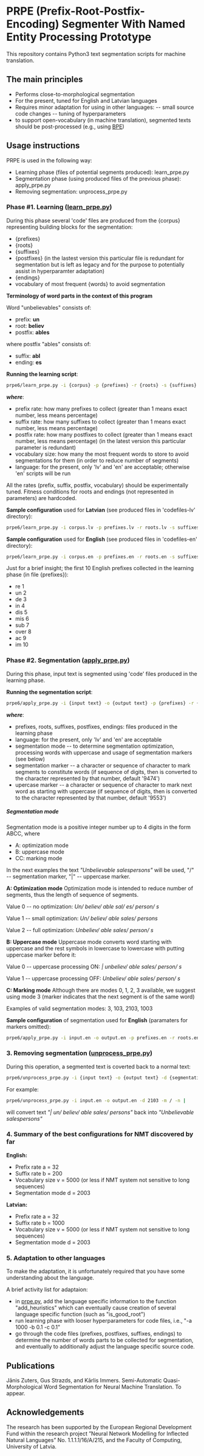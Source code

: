 # PRPE (Prefix-Root-Postfix-Encoding) Segmenter With Named Entity Processing Prototype

This repository contains Python3 text segmentation scripts for machine translation.

## The main principles

  - Performs close-to-morphological segmentation
  - For the present, tuned for English and Latvian languages
  - Requires minor adaptation for using in other languages:
  -- small source code changes
  -- tuning of hyperparameters
  - to support open-vocabulary (in machine translation), segmented texts should be post-processed (e.g., using [BPE])

## Usage instructions

PRPE is used in the following way:
  - Learning phase (files of potential segments produced): learn_prpe.py
  - Segmentation phase (using produced files of the previous phase): apply_prpe.py
  - Removing segmentation: unprocess_prpe.py

### Phase #1. Learning ([learn_prpe.py])

During this phase several 'code' files are produced from the {corpus} representing building blocks for the segmentation:
  - {prefixes}
  - {roots}
  - {suffixes}
  - {postfixes} (in the lastest version this particular file is redundant for segmentation but is left as legacy and for the purpose to potentially assist in hyperparamter adaptation)
  - {endings}
  - vocabulary of most frequent {words} to avoid segmentation

**Terminology of word parts in the context of this program**

Word "unbelievables" consists of:
 * prefix: **un**
 * root: **believ**
 * postfix: **ables**

where postfix "ables" consists of:
 * suffix: **abl**
 * ending: **es**


**Running the learning script**:

```sh
prpe6/learn_prpe.py -i {corpus} -p {prefixes} -r {roots} -s {suffixes} -t {postfixes} -u {endings} -w {words} -a {prefix rate} -b {suffix rate} -c {postfix rate} -v {vocabulary size} -l {language}
```

***where***:
  - prefix rate: how many prefixes to collect (greater than 1 means exact number, less means percentage)
  - suffix rate: how many suffixes to collect (greater than 1 means exact number, less means percentage)
  - postfix rate: how many postfixes to collect (greater than 1 means exact number, less means percentage) (in the latest version this particular parameter is redundant)
  - vocabulary size: how many the most frequent words to store to avoid segmentations for them (in order to reduce number of segments)
  - language: for the present, only 'lv' and 'en' are acceptable; otherwise 'en' scripts will be run

All the rates (prefix, suffix, postfix, vocabulary) should be experimentally tuned. Fitness conditions for roots and endings (not represented in parameters) are hardcoded.

**Sample configuration** used for **Latvian** (see produced files in 'codefiles-lv' directory):
```sh
prpe6/learn_prpe.py -i corpus.lv -p prefixes.lv -r roots.lv -s suffixes.lv -t postfixes.lv -u endings.lv -w words.lv -a 32 -b 1000 -c 0.1 -v 5000 -l lv
```

**Sample configuration** used for **English** (see produced files in 'codefiles-en' directory):
```sh
prpe6/learn_prpe.py -i corpus.en -p prefixes.en -r roots.en -s suffixes.en -t postfixes.en -u endings.en -w words.en -a 32 -b 200 -c 180 -v 5000 -l en
```

Just for a brief insight; the first 10 English prefixes collected in the learning phase (in file {prefixes}):
 * re 1
 * un 2
 * de 3
 * in 4
 * dis 5
 * mis 6
 * sub 7
 * over 8
 * ac 9
 * im 10


### Phase #2. Segmentation ([apply_prpe.py])

During this phase, input text is segmented using 'code' files produced in the learning phase.

**Running the segmentation script**:

```sh
prpe6/apply_prpe.py -i {input text} -o {output text} -p {prefixes} -r {roots} -s {suffixes} -t {postfixes} -u {endings} -w {words} -l {language} -d {segmentation mode} -m {segmentation marker} -n {uppercase marker}
```

***where***:
  - prefixes, roots, suffixes, postfixes, endings: files produced in the learning phase
  - language: for the present, only 'lv' and 'en' are acceptable
  - segmentation mode -- to determine segmentation optimization, processing words with uppercase and usage of segmentation markers (see below)
  - segmentation marker -- a character or sequence of character to mark segments to constitute words (if sequence of digits, then is converted to the character represented by that number, default '9474')
  - upercase marker -- a character or sequence of character to mark next word as starting with uppercase (if sequence of digits, then is converted to the character represented by that number, default '9553')

##### Segmentation mode

Segmentation mode is a positive integer number up to 4 digits in the form ABCC, where
  - A: optimization mode
  - B: uppercase mode
  - CC: marking mode

In the next examples the text *"Unbelievable salespersons"* will be used, "/" -- segmentation marker, "|" -- uppercase marker.

**A: Optimization mode**
Optimization mode is intended to reduce number of segments, thus the length of sequence of segments.

Value 0 -- no optimization:
*Un/ believ/ able sal/ es/ person/ s*

Value 1 -- small optimization:
*Un/ believ/ able sales/ persons*

Value 2 -- full optimization:
*Unbeliev/ able sales/ person/ s*

**B: Uppercase mode**
Uppercase mode converts word starting with uppercase and the rest symbols in lowercase to lowercase with putting uppercase marker before it:

Value 0 -- uppercase processing ON:
*| unbeliev/ able sales/ person/ s*

Value 1 -- uppercase processing OFF:
*Unbeliev/ able sales/ person/ s*

**C: Marking mode**
Although there are modes 0, 1, 2, 3 available, we suggest using mode 3 (marker indicates that the next segment is of the same word)

Examples of valid segmentation modes: 3, 103, 2103, 1003

**Sample configuration** of segmentation used for **English** (paramaters for markers omitted):
```sh
prpe6/apply_prpe.py -i input.en -o output.en -p prefixes.en -r roots.en -s suffixes.en -t postfixes.en -u endings.en -w words.en -l en -d 2103
```

### 3. Removing segmentation ([unprocess_prpe.py])

During this operation, a segmented text is coverted back to a normal text:

```sh
prpe6/unprocess_prpe.py -i {input text} -o {output text} -d {segmentation mode} -m {segmentation marker} -n {uppercase marker}
```

For example:
```sh
prpe6/unprocess_prpe.py -i input.en -o output.en -d 2103 -m / -n |
```
will convert text
*"| un/ believ/ able sales/ persons"*
back into
*"Unbelievable salespersons"*

### 4. Summary of the best configurations for NMT discovered by far

**English:**
 - Prefix rate a = 32
 - Suffix rate b = 200
 - Vocabulary size v = 5000 (or less if NMT system not sensitive to long sequences)
 - Segmentation mode d = 2003

**Latvian:**
 - Prefix rate a = 32
 - Suffix rate b = 1000
 - Vocabulary size v = 5000 (or less if NMT system not sensitive to long sequences)
 - Segmentation mode d = 2003

### 5. Adaptation to other languages

To make the adaptation, it is unfortunately required that you have some understanding about the language.

A brief activity list for adaptaion:
  - in [prpe.py], add the language specific information to the function "add_heuristics" which can eventually cause creation of several language specific function (such as "is_good_root")
  - run learning phase with looser hyperparameters for code files, i.e., "-a 1000 -b 0.1 -c 0.1"
  - go through the code files (prefixes, postfixes, suffixes, endings) to determine the number of words parts to be collected for segmentation, and eventually to additionally adjust the language specific source code.

## Publications

Jānis Zuters, Gus Strazds, and Kārlis Immers. Semi-Automatic Quasi-Morphological Word Segmentation for Neural Machine Translation.
To appear.

## Acknowledgements

The research has been supported by the European Regional Development Fund within the research project ”Neural Network Modelling for Inflected Natural Languages” No. 1.1.1.1/16/A/215, and the Faculty of Computing, University of Latvia.

   [BPE]: <https://github.com/rsennrich/subword-nmt>
   [learn_prpe.py]: <https://github.com/zuters/prpe/prpe6/learn_prpe.py>
   [apply_prpe.py]: <https://github.com/zuters/prpe/prpe6/apply_prpe.py>
   [unprocess_prpe.py]: <https://github.com/zuters/prpe/prpe6/unprocess_prpe.py>
   [prpe.py]: <https://github.com/zuters/prpe/prpe6/prpe.py>
